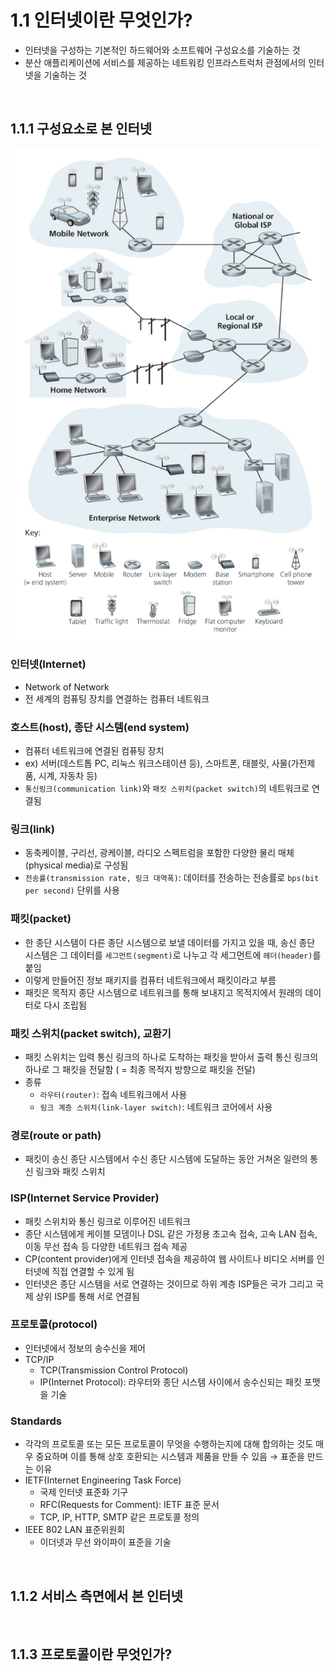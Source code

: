 # 1.1 인터넷이란 무엇인가?

- 인터넷을 구성하는 기본적인 하드웨어와 소프트웨어 구성요소를 기술하는 것
- 분산 애플리케이션에 서비스를 제공하는 네트워킹 인프라스트럭처 관점에서의 인터넷을 기술하는 것

<br>

## 1.1.1 구성요소로 본 인터넷

![alt text](image.png)

### 인터넷(Internet)

- Network of Network
- 전 세계의 컴퓨팅 장치를 연결하는 컴퓨터 네트워크

### 호스트(host), 종단 시스템(end system)

- 컴퓨터 네트워크에 연결된 컴퓨팅 장치
- ex) 서버(데스트톱 PC, 리눅스 워크스테이션 등), 스마트폰, 태블릿, 사물(가전제품, 시계, 자동차 등)
- `통신링크(communication link)`와 `패킷 스위치(packet switch)`의 네트워크로 연결됨

### 링크(link)

- 동축케이블, 구리선, 광케이블, 라디오 스펙트럼을 포함한 다양한 물리 매체(physical media)로 구성됨
- `전송률(transmission rate, 링크 대역폭)`: 데이터를 전송하는 전송률로 `bps(bit per second)` 단위를 사용

### 패킷(packet)

- 한 종단 시스템이 다른 종단 시스템으로 보낼 데이터를 가지고 있을 때, 송신 종단 시스템은 그 데이터를 `세그먼트(segment)`로 나누고 각 세그먼트에 `헤더(header)`를 붙임
- 이렇게 만들어진 정보 패키지를 컴퓨터 네트워크에서 패킷이라고 부름
- 패킷은 목적지 종단 시스템으로 네트워크를 통해 보내지고 목적지에서 원래의 데이터로 다시 조립됨

### 패킷 스위치(packet switch), 교환기

- 패킷 스위치는 입력 통신 링크의 하나로 도착하는 패킷을 받아서 출력 통신 링크의 하나로 그 패킷을 전달함 ( = 최종 목적지 방향으로 패킷을 전달)
- 종류
  - `라우터(router)`: 접속 네트워크에서 사용
  - `링크 계층 스위치(link-layer switch)`: 네트워크 코어에서 사용

### 경로(route or path)

- 패킷이 송신 종단 시스템에서 수신 종단 시스템에 도달하는 동안 거쳐온 일련의 통신 링크와 패킷 스위치

### ISP(Internet Service Provider)

- 패킷 스위치와 통신 링크로 이루어진 네트워크
- 종단 시스템에게 케이블 모뎀이나 DSL 같은 가정용 초고속 접속, 고속 LAN 접속, 이동 무선 접속 등 다양한 네트워크 접속 제공
- CP(content provider)에게 인터넷 접속을 제공하여 웹 사이트나 비디오 서버를 인터넷에 직접 연결할 수 있게 됨
- 인터넷은 종단 시스템을 서로 연결하는 것이므로 하위 계층 ISP들은 국가 그리고 국제 상위 ISP를 통해 서로 연결됨

### 프로토콜(protocol)

- 인터넷에서 정보의 송수신을 제어
- TCP/IP
  - TCP(Transmission Control Protocol)
  - IP(Internet Protocol): 라우터와 종단 시스템 사이에서 송수신되는 패킷 포맷을 기술

### Standards

- 각각의 프로토콜 또는 모든 프로토콜이 무엇을 수행하는지에 대해 합의하는 것도 매우 중요하며 이를 통해 상호 호환되는 시스템과 제품을 만들 수 있음 → 표준을 만드는 이유
- IETF(Internet Engineering Task Force)
  - 국제 인터넷 표준화 기구
  - RFC(Requests for Comment): IETF 표준 문서
  - TCP, IP, HTTP, SMTP 같은 프로토콜 정의
- IEEE 802 LAN 표준위원회
  - 이더넷과 무선 와이파이 표준을 기술

<br>

## 1.1.2 서비스 측면에서 본 인터넷

<br>

## 1.1.3 프로토콜이란 무엇인가?
